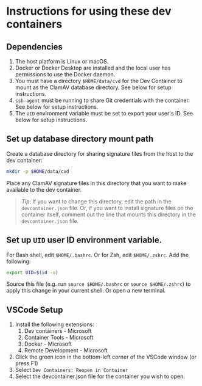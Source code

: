 # Instructions for using these dev containers

## Dependencies

1. The host platform is Linux or macOS.
1. Docker or Docker Desktop are installed and the local user has permissions to use the Docker daemon.
1. You must have a directory `$HOME/data/cvd` for the Dev Container to mount as the ClamAV database directory. See below for setup instructions.
1. `ssh-agent` must be running to share Git credentials with the container. See below for setup instructions.
1. The `UID` environment variable must be set to export your user's ID. See below for setup instructions.

## Set up database directory mount path

Create a database directory for sharing signature files from the host to the dev container:
```sh
mkdir -p $HOME/data/cvd
```

Place any ClamAV signature files in this directory that you want to make available to the dev container.

> _Tip_: If you want to change this directory, edit the path in the `devcontainer.json` file. Or, if you want to install signature files on the container itself, comment out the line that mounts this directory in the `devcontainer.json` file.

## Set up `UID` user ID environment variable.

For Bash shell, edit `$HOME/.bashrc`. Or for Zsh, edit `$HOME/.zshrc`. Add the following:
```sh
export UID=$(id -u)
```

Source this file (e.g. run `source $HOME/.bashrc` or `source $HOME/.zshrc`) to apply this change in your current shell. Or open a new terminal.

## VSCode Setup
1. Install the following extensions:
    1. Dev containers - Microsoft
    1. Container Tools - Microsoft
    1. Docker - Microsoft
    1. Remote Development - Microsoft
1. Click the green icon in the bottom-left corner of the VSCode window (or press F1)
1. Select `Dev Containers: Reopen in Container`
1. Select the devcontainer.json file for the container you wish to open.